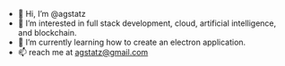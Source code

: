 - 👋 Hi, I’m @agstatz
- 👀 I’m interested in full stack development, cloud, artificial intelligence, and blockchain.
- 🌱 I’m currently learning how to create an electron application.
- 📫 reach me at agstatz@gmail.com

<!---
agstatz/agstatz is a ✨ special ✨ repository because its `README.md` (this file) appears on your GitHub profile.
You can click the Preview link to take a look at your changes.
--->
